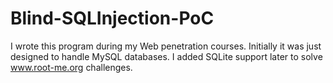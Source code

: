 # Blind-SQLInjection-PoC

I wrote this program during my Web penetration courses. Initially it was just designed to handle MySQL databases. I added SQLite support later to solve www.root-me.org challenges.
